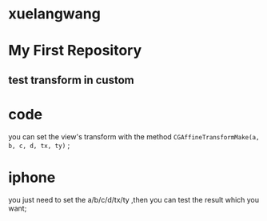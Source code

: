 # xuelangwang
My First Repository
=======

## test transform in custom

# code
you can set the view's transform with the method `CGAffineTransformMake(a, b, c, d, tx, ty)` ; 

# iphone
you just need to set the a/b/c/d/tx/ty ,then you can test the result which you want;

